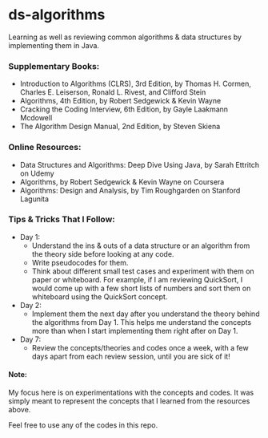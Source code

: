 # ds-algorithms
Learning as well as reviewing common algorithms & data structures by implementing them in Java.

### Supplementary Books:
* Introduction to Algorithms (CLRS), 3rd Edition, by Thomas H. Cormen, Charles E. Leiserson, Ronald L. Rivest, and Clifford Stein
* Algorithms, 4th Edition, by Robert Sedgewick & Kevin Wayne
* Cracking the Coding Interview, 6th Edition, by Gayle Laakmann Mcdowell
* The Algorithm Design Manual, 2nd Edition, by Steven Skiena

### Online Resources:
* Data Structures and Algorithms: Deep Dive Using Java, by Sarah Ettritch on Udemy <br>
* Algorithms, by Robert Sedgewick & Kevin Wayne on Coursera <br>
* Algorithms: Design and Analysis, by Tim Roughgarden on Stanford Lagunita <br>

### Tips & Tricks That I Follow:
* Day 1: 
  * Understand the ins & outs of a data structure or an algorithm from the theory side before looking at any code.
  * Write pseudocodes for them.
  * Think about different small test cases and experiment with them on paper or whiteboard. For example, if I am reviewing QuickSort, I would come up with a few short lists of numbers and sort them on whiteboard using the QuickSort concept.
* Day 2:
  * Implement them the next day after you understand the theory behind the algorithms from Day 1. This helps me understand the concepts more than when I start implementing them right after on Day 1.
* Day 7: 
  * Review the concepts/theories and codes once a week, with a few days apart from each review session, until you are sick of it!

#### Note:
My focus here is on experimentations with the concepts and codes. It was simply meant to represent the concepts that I learned from the resources above.

Feel free to use any of the codes in this repo.
